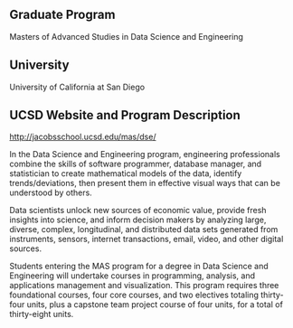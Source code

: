 ## Graduate Program
Masters of Advanced Studies in Data Science and Engineering

## University
University of California at San Diego

## UCSD Website and Program Description
http://jacobsschool.ucsd.edu/mas/dse/

In the Data Science and Engineering program, engineering professionals combine the skills of software programmer, database manager, and statistician to create mathematical models of the data, identify trends/deviations, then present them in effective visual ways that can be understood by others.

Data scientists unlock new sources of economic value, provide fresh insights into science, and inform decision makers by analyzing large, diverse, complex, longitudinal, and distributed data sets generated from instruments, sensors, internet transactions, email, video, and other digital sources.

Students entering the MAS program for a degree in Data Science and Engineering will undertake courses in programming, analysis, and applications management and visualization. This program requires three foundational courses, four core courses, and two electives totaling thirty-four units, plus a capstone team project course of four units, for a total of thirty-eight units.
